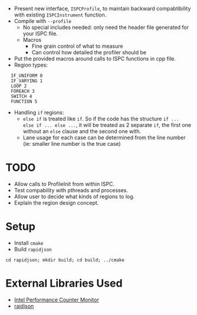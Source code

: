 - Present new interface, `ISPCProfile`, to maintain backward compabtibility
  with existing `ISPCInstrument` function.
- Compile with `--profile`
  - No special includes needed: only need the header file generated for your ISPC file.
  - Macros
    - Fine grain control of what to measure
    - Can control how detailed the profiler should be
- Put the provided macros around calls to ISPC functions in cpp file.
- Region types:
```
  IF_UNIFORM 0
  IF_VARYING 1
  LOOP 2
  FOREACH 3
  SWITCH 4
  FUNCTION 5
```
- Handling `if` regions:
  - `else if` is treated like `if`. So if the code has the structure `if ... else if ... else ...`, it will be treated as 2 separate `if`, the first one without an `else` clause and the second one with. 
  - Lane usage for each case can be determined from the line number (ie: smaller line number is the true case)

TODO
====
- Allow calls to ProfileInit from within ISPC.
- Test compability with pthreads and processes.
- Allow user to decide what kinds of regions to log.
- Explain the region design concept.

Setup
=====
- Install `cmake`
- Build `rapidjson`
```
cd rapidjson; mkdir build; cd build; ../cmake
```

External Libraries Used
=======================
- [Intel Performance Counter Monitor](https://software.intel.com/en-us/articles/intel-performance-counter-monitor)
- [raidjson](https://github.com/miloyip/rapidjson)
